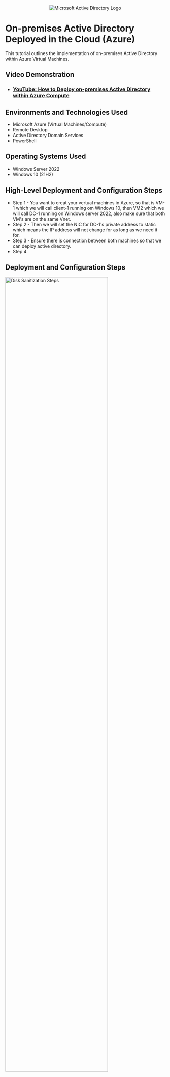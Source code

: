 <p align="center">
<img src="https://i.imgur.com/pU5A58S.png" alt="Microsoft Active Directory Logo"/>
</p>

<h1>On-premises Active Directory Deployed in the Cloud (Azure)</h1>
This tutorial outlines the implementation of on-premises Active Directory within Azure Virtual Machines.<br />


<h2>Video Demonstration</h2>

- ### [YouTube: How to Deploy on-premises Active Directory within Azure Compute](https://www.youtube.com)

<h2>Environments and Technologies Used</h2>

- Microsoft Azure (Virtual Machines/Compute)
- Remote Desktop
- Active Directory Domain Services
- PowerShell

<h2>Operating Systems Used </h2>

- Windows Server 2022
- Windows 10 (21H2)

<h2>High-Level Deployment and Configuration Steps</h2>

- Step 1 - You want to creat your vertual machines in Azure, so that is VM-1 which we will call client-1 running om Windows 10, then VM2 which we will call DC-1 running on Windows server 2022, also make sure that both VM's are on the same Vnet.
- Step 2 - Then we will set the NIC for DC-1's private address to static which means the IP address will not change for as long as we need it for.
- Step 3 - Ensure there is connection between both machines so that we can deploy active directory.
- Step 4

<h2>Deployment and Configuration Steps</h2>

<p>
<img src="https://i.imgur.com/rAap82H.png" height="80%" width="80%" alt="Disk Sanitization Steps"/>
</p>
<p>
Here you can see that we created both machines in Azure, they are both up and running.
</p>
<br />

<p>
<img src="https://i.imgur.com/qWz7eNd.png" height="80%" width="80%" alt="Disk Sanitization Steps"/>
</p>
<p>
So after creating the vertual machines we went in to change DC-1's NIC private IP address to static, to ensure that for as long as we need it, it does't change, to do this, in the Azure portal you will click on to DC-1, network, Network Interface, ipconfig, then you will change the status from dynamic to static.
</p>
<br />

<p>
<img src="https://i.imgur.com/0x3475T.png" height="80%" width="80%" alt="Disk Sanitization Steps"/>
</p>
<p>
After ensuring that DC-1's private IP address was changed from dynamic to static, we signed into DC-1 and enabled ICMPV4 communication between DC-1 and Client-1 in DC-1's local firewall, how we managed to this was after siginging in we hit the windows key, then typed wf.msc (miscrosft common console document) or you can also type in windows defender firwall, click on inbound rules, scrool over to protocals and sort to ICMPV4, and enable communication.
</p>
<br />
